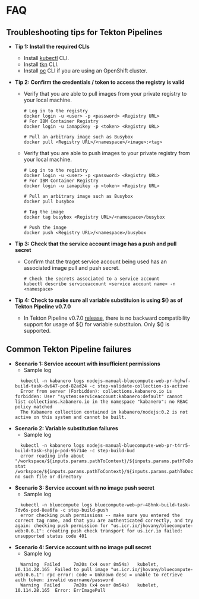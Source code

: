 
# FAQ

## Troubleshooting tips for Tekton Pipelines
- **Tip 1: Install the required CLIs**
    - Install [kubectl](https://kubernetes.io/docs/tasks/tools/install-kubectl/) CLI.
    - Install [tkn](https://github.com/tektoncd/cli) CLI.
    - Install [oc](https://docs.openshift.com/enterprise/3.2/cli_reference/get_started_cli.html) CLI if you are using an OpenShift cluster.


- **Tip 2: Confirm the credentials / token to access the registry is valid**
    - Verify that you are able to pull images from your private registry to your local machine.
      ```
      # Log in to the registry
      docker login -u <user> -p <password> <Registry URL>
      # For IBM Container Registry
      docker login -u iamapikey -p <token> <Registry URL>

      # Pull an arbitrary image such as Busybox
      docker pull <Registry URL>/<namespace>/<image>:<tag>
      ```
    - Verify that you are able to push images to your private registry from your local machine.
      ```
      # Log in to the registry
      docker login -u <user> -p <password> <Registry URL>
      # For IBM Container Registry
      docker login -u iamapikey -p <token> <Registry URL>

      # Pull an arbitrary image such as Busybox
      docker pull busybox

      # Tag the image
      docker tag busybox <Registry URL>/<namespace>/busybox

      # Push the image
      docker push <Registry URL>/<namespace>/busybox
      ```


- **Tip 3: Check that the service account image has a push and pull secret**
    - Confirm that the traget service account being used has an associated image pull and push secret.
      ```
      # Check the secrets associated to a service account
      kubectl describe serviceaccount <service account name> -n <namespace>
      ```


- **Tip 4: Check to make sure all variable substituion is using $() as of Tekton Pipeline v0.7.0**
    - In Tekton Pipeline v0.7.0 [release](https://github.com/tektoncd/pipeline/releases/tag/v0.7.0), there is no backward compatibility support for usage of ${} for variable substituion.  Only $() is supported.  

## Common Tekton Pipeline failures
  - **Scenario 1: Service account with insufficient permissions**
    - Sample log
    ```
      kubectl -n kabanero logs nodejs-manual-bluecompute-web-pr-hghwf-build-task-dv647-pod-82ad24 -c step-validate-collection-is-active
      Error from server (Forbidden): collections.kabanero.io is forbidden: User "system:serviceaccount:kabanero:default" cannot list collections.kabanero.io in the namespace "kabanero": no RBAC policy matched
      The Kabanero collection contained in kabanero/nodejs:0.2 is not active on this system and cannot be built.
    ```
  - **Scenario 2: Variable substitution failures**
    - Sample log
    ```
      kubectl -n kabanero logs nodejs-manual-bluecompute-web-pr-t4rr5-build-task-shpjp-pod-95714e -c step-build-bud
      error reading info about "/workspace/${inputs.params.pathToContext}/${inputs.params.pathToDockerFile}": stat /workspace/${inputs.params.pathToContext}/${inputs.params.pathToDockerFile}: no such file or directory
    ```
  - **Scenario 3: Service account with no image push secret**
    - Sample log
    ```
      kubectl -n bluecompute logs bluecompute-web-pr-48hnk-build-task-7dv6s-pod-8ea6fa -c step-build-push
      error checking push permissions -- make sure you entered the correct tag name, and that you are authenticated correctly, and try again: checking push permission for "us.icr.io/jhovany/bluecompute-web:0.6.1": creating push check transport for us.icr.io failed: unsupported status code 401
    ```
  - **Scenario 4: Service account with no image pull secret**
    - Sample log
    ```
      Warning  Failed     7m20s (x4 over 8m54s)   kubelet, 10.114.28.165  Failed to pull image "us.icr.io/jhovany/bluecompute-web:0.6.1": rpc error: code = Unknown desc = unable to retrieve auth token: invalid username/password
      Warning  Failed     7m20s (x4 over 8m54s)   kubelet, 10.114.28.165  Error: ErrImagePull
    ```  
